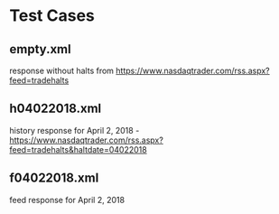 # Test Cases

## empty.xml

response without halts from https://www.nasdaqtrader.com/rss.aspx?feed=tradehalts

## h04022018.xml

history response for April 2, 2018 - https://www.nasdaqtrader.com/rss.aspx?feed=tradehalts&haltdate=04022018

## f04022018.xml

feed response for April 2, 2018